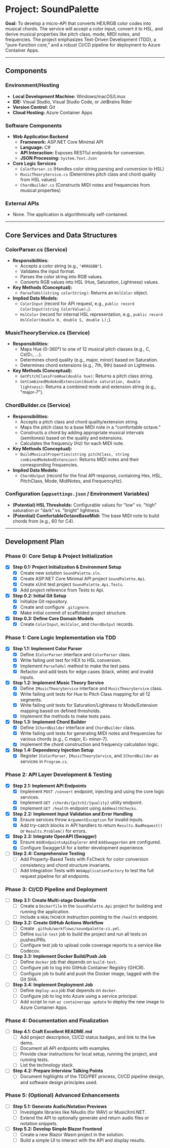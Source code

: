 # Project: SoundPalette

**Goal:** To develop a micro-API that converts HEX/RGB color codes into musical chords. The service will accept a color input, convert it to HSL, and derive musical properties like pitch class, mode, MIDI notes, and frequencies. The project emphasizes Test-Driven Development (TDD), a "pure-function core," and a robust CI/CD pipeline for deployment to Azure Container Apps.

---

## Components

### Environment/Hosting
* **Local Development Machine:** Windows/macOS/Linux
* **IDE:** Visual Studio, Visual Studio Code, or JetBrains Rider
* **Version Control:** Git
* **Cloud Hosting:** Azure Container Apps

### Software Components
* **Web Application Backend**
    * **Framework:** ASP.NET Core Minimal API
    * **Language:** C#
    * **API Interaction:** Exposes RESTful endpoints for conversion.
    * **JSON Processing:** `System.Text.Json`
* **Core Logic Services**
    * `ColorParser.cs` (Handles color string parsing and conversion to HSL)
    * `MusicTheoryService.cs` (Determines pitch class and chord quality from HSL values)
    * `ChordBuilder.cs` (Constructs MIDI notes and frequencies from musical properties)

### External APIs
* None. The application is algorithmically self-contained.

---

## Core Services and Data Structures

### ColorParser.cs (Service)
* **Responsibilities:**
    * Accepts a color string (e.g., `"#RRGGBB"`).
    * Validates the input format.
    * Parses the color string into RGB values.
    * Converts RGB values into HSL (Hue, Saturation, Lightness) values.
* **Key Methods (Conceptual):**
    * `ParseToHsl(string colorString)`: Returns an `HslColor` object.
* **Implied Data Models:**
    * `ColorInput` (record for API request, e.g., `public record ColorInput(string ColorValue);`).
    * `HslColor` (record for internal HSL representation, e.g., `public record HslColor(double H, double S, double L);`).

### MusicTheoryService.cs (Service)
* **Responsibilities:**
    * Maps Hue (0-360°) to one of 12 musical pitch classes (e.g., C, C♯/D♭, ...).
    * Determines chord quality (e.g., major, minor) based on Saturation.
    * Determines chord extensions (e.g., 7th, 9th) based on Lightness.
* **Key Methods (Conceptual):**
    * `GetPitchClassFromHue(double hue)`: Returns a pitch class string.
    * `GetCombinedModeAndExtension(double saturation, double lightness)`: Returns a combined mode and extension string (e.g., "major-7").

### ChordBuilder.cs (Service)
* **Responsibilities:**
    * Accepts a pitch class and chord quality/extension string.
    * Maps the pitch class to a base MIDI note in a "comfortable octave."
    * Constructs a chord by adding appropriate musical intervals (semitones) based on the quality and extensions.
    * Calculates the frequency (Hz) for each MIDI note.
* **Key Methods (Conceptual):**
    * `BuildMusicalProperties(string pitchClass, string combinedModeAndExtension)`: Returns MIDI notes and their corresponding frequencies.
* **Implied Data Models:**
    * `ChordOutput` (record for the final API response, containing Hex, HSL, PitchClass, Mode, MidiNotes, and FrequencyHz).

### Configuration (`appsettings.json` / Environment Variables)
* **(Potential) HSL Thresholds:** Configurable values for "low" vs. "high" saturation or "dark" vs. "bright" lightness.
* **(Potential) ComfortableOctaveBaseMidi:** The base MIDI note to build chords from (e.g., 60 for C4).

---

## Development Plan

### Phase 0: Core Setup & Project Initialization
- [x] **Step 0.1: Project Initialization & Environment Setup**
    - [x] Create new solution `SoundPalette.sln`.
    - [x] Create ASP.NET Core Minimal API project `SoundPalette.Api`.
    - [x] Create xUnit test project `SoundPalette.Api.Tests`.
    - [x] Add project reference from Tests to Api.
- [x] **Step 0.2: Initial Git Setup**
    - [x] Initialize Git repository.
    - [x] Create and configure `.gitignore`.
    - [x] Make initial commit of scaffolded project structure.
- [x] **Step 0.3: Define Core Domain Models**
    - [x] Create `ColorInput`, `HslColor`, and `ChordOutput` records.

### Phase 1: Core Logic Implementation via TDD
- [x] **Step 1.1: Implement Color Parser**
    - [x] Define `IColorParser` interface and `ColorParser` class.
    - [x] Write failing unit test for HEX to HSL conversion.
    - [x] Implement `ParseToHsl` method to make the test pass.
    - [x] Refactor and add tests for edge cases (black, white) and invalid inputs.
- [x] **Step 1.2: Implement Music Theory Service**
    - [x] Define `IMusicTheoryService` interface and `MusicTheoryService` class.
    - [x] Write failing unit tests for Hue to Pitch Class mapping for all 12 segments.
    - [x] Write failing unit tests for Saturation/Lightness to Mode/Extension mapping based on defined thresholds.
    - [x] Implement the methods to make tests pass.
- [x] **Step 1.3: Implement Chord Builder**
    - [x] Define `IChordBuilder` interface and `ChordBuilder` class.
    - [x] Write failing unit tests for generating MIDI notes and frequencies for various chords (e.g., C major, E♭ minor-7).
    - [x] Implement the chord construction and frequency calculation logic.
- [x] **Step 1.4: Dependency Injection Setup**
    - [x] Register `IColorParser`, `IMusicTheoryService`, and `IChordBuilder` as services in `Program.cs`.

### Phase 2: API Layer Development & Testing
- [x] **Step 2.1: Implement API Endpoints**
    - [x] Implement `POST /convert` endpoint, injecting and using the core logic services.
    - [x] Implement `GET /chords/{pitch}/{quality}` utility endpoint.
    - [x] Implement `GET /health` endpoint using `AddHealthChecks`.
- [x] **Step 2.2: Implement Input Validation and Error Handling**
    - [x] Ensure services throw `ArgumentException` for invalid inputs.
    - [x] Add try-catch blocks in API handlers to return `Results.BadRequest()` or `Results.Problem()` for errors.
- [x] **Step 2.3: Integrate OpenAPI (Swagger)**
    - [x] Ensure `AddEndpointsApiExplorer` and `AddSwaggerGen` are configured.
    - [x] Configure SwaggerUI for a better development experience.
- [ ] **Step 2.4: Comprehensive Testing**
    - [ ] Add Property-Based Tests with FsCheck for color conversion consistency and chord structure invariants.
    - [ ] Add Integration Tests with `WebApplicationFactory` to test the full request pipeline for all endpoints.

### Phase 3: CI/CD Pipeline and Deployment
- [ ] **Step 3.1: Create Multi-stage Dockerfile**
    - [ ] Create a `Dockerfile` in the `SoundPalette.Api` project for building and running the application.
    - [ ] Include a `HEALTHCHECK` instruction pointing to the `/health` endpoint.
- [ ] **Step 3.2: Create GitHub Actions Workflow**
    - [ ] Create `.github/workflows/soundpalette-ci.yml`.
    - [ ] Define `build-test` job to build the project and run all tests on pushes/PRs.
    - [ ] Configure test job to upload code coverage reports to a service like Codecov.
- [ ] **Step 3.3: Implement Docker Build/Push Job**
    - [ ] Define `docker` job that depends on `build-test`.
    - [ ] Configure job to log into GitHub Container Registry (GHCR).
    - [ ] Configure job to build and push the Docker image, tagged with the Git SHA.
- [ ] **Step 3.4: Implement Deployment Job**
    - [ ] Define `deploy-aca` job that depends on `docker`.
    - [ ] Configure job to log into Azure using a service principal.
    - [ ] Add script to run `az containerapp update` to deploy the new image to Azure Container Apps.

### Phase 4: Documentation and Finalization
- [ ] **Step 4.1: Craft Excellent README.md**
    - [ ] Add project description, CI/CD status badges, and link to the live demo.
    - [ ] Document all API endpoints with examples.
    - [ ] Provide clear instructions for local setup, running the project, and running tests.
    - [ ] List the technology stack.
- [ ] **Step 4.2: Prepare Interview Talking Points**
    - [ ] Document highlights of the TDD/PBT process, CI/CD pipeline design, and software design principles used.

### Phase 5: (Optional) Advanced Enhancements
- [ ] **Step 5.1: Generate Audio/Notation Previews**
    - [ ] Investigate libraries like NAudio (for WAV) or MusicXml.NET.
    - [ ] Extend the API to optionally generate and return audio files or notation snippets.
- [ ] **Step 5.2: Develop Simple Blazor Frontend**
    - [ ] Create a new Blazor Wasm project in the solution.
    - [ ] Build a simple UI to interact with the API and display results.